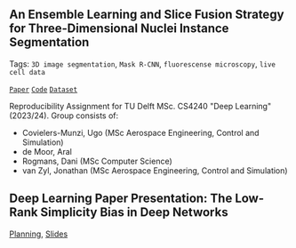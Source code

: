 ## An Ensemble Learning and Slice Fusion Strategy for Three-Dimensional Nuclei Instance Segmentation
Tags: `3D image segmentation`, `Mask R-CNN`, `fluorescense microscopy`, `live cell data`

[`Paper`](https://www.nature.com/articles/s41540-020-00152-8) 
[`Code`](https://github.com/funalab/QCANet) 
[`Dataset`](https://bbbc.broadinstitute.org/BBBC050) 


Reproducibility Assignment for TU Delft MSc. CS4240 "Deep Learning" (2023/24). Group consists of:
  - Covielers-Munzi, Ugo (MSc Aerospace Engineering, Control and Simulation)
  - de Moor, Aral 
  - Rogmans, Dani (MSc Computer Science)
  - van Zyl, Jonathan (MSc Aerospace Engineering, Control and Simulation)

## Deep Learning Paper Presentation: The Low-Rank Simplicity Bias in Deep Networks
[Planning](DL%20Paper%20Presentation.md), [Slides](https://docs.google.com/presentation/d/1-04EHADRGHqYiPSOr5KH_o4rRuQgKBw9_mDBbx53m0k/edit#slide=id.g2bc2c0ee650_1_45)
<!--
- Slides: (https://www.icloud.com/keynote/062utDAAv3aiJ8VWjTMNuFqpw#DL_Paper_Presentation)
-->
